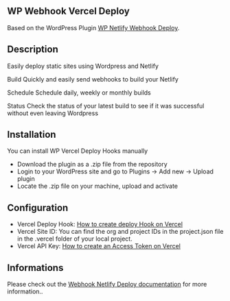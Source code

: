 ## WP Webhook Vercel Deploy

Based on the WordPress Plugin [WP Netlify Webhook Deploy](https://github.com/lukethacoder/wp-webhook-netlify-deploy).
## Description

Easily deploy static sites using Wordpress and Netlify

Build Quickly and easily send webhooks to build your Netlify

Schedule Schedule daily, weekly or monthly builds

Status Check the status of your latest build to see if it was successful without even leaving Wordpress




## Installation

You can install WP Vercel Deploy Hooks manually

-    Download the plugin as a .zip file from the repository
-    Login to your WordPress site and go to Plugins -> Add new -> Upload plugin
-    Locate the .zip file on your machine, upload and activate


    
## Configuration

- Vercel Deploy Hook: [How to create deploy Hook on Vercel](https://vercel.com/docs/deployments/deploy-hooks)
- Vercel Site ID: You can find the org and project IDs in the project.json file in the .vercel folder of your local project.
- Vercel API Key: [How to create an Access Token on Vercel](https://vercel.com/docs/rest-api#authentication)


## Informations

Please check out the [Webhook Netlify Deploy documentation](https://github.com/lukethacoder/wp-webhook-netlify-deploy) for more information..

